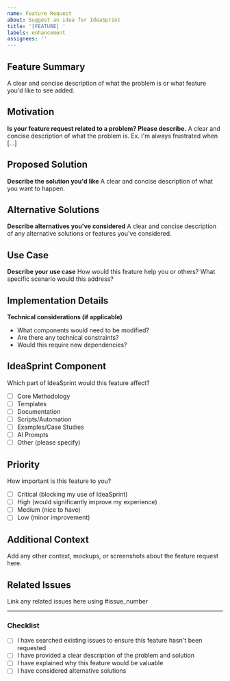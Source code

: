 ```yaml
---
name: Feature Request
about: Suggest an idea for IdeaSprint
title: '[FEATURE] '
labels: enhancement
assignees: ''
---
```


## Feature Summary
A clear and concise description of what the problem is or what feature you'd like to see added.

## Motivation
**Is your feature request related to a problem? Please describe.**
A clear and concise description of what the problem is. Ex. I'm always frustrated when [...]

## Proposed Solution
**Describe the solution you'd like**
A clear and concise description of what you want to happen.

## Alternative Solutions
**Describe alternatives you've considered**
A clear and concise description of any alternative solutions or features you've considered.

## Use Case
**Describe your use case**
How would this feature help you or others? What specific scenario would this address?

## Implementation Details
**Technical considerations (if applicable)**
- What components would need to be modified?
- Are there any technical constraints?
- Would this require new dependencies?

## IdeaSprint Component
Which part of IdeaSprint would this feature affect?
- [ ] Core Methodology
- [ ] Templates
- [ ] Documentation
- [ ] Scripts/Automation
- [ ] Examples/Case Studies
- [ ] AI Prompts
- [ ] Other (please specify)

## Priority
How important is this feature to you?
- [ ] Critical (blocking my use of IdeaSprint)
- [ ] High (would significantly improve my experience)
- [ ] Medium (nice to have)
- [ ] Low (minor improvement)

## Additional Context
Add any other context, mockups, or screenshots about the feature request here.

## Related Issues
Link any related issues here using #issue_number

---

### Checklist
- [ ] I have searched existing issues to ensure this feature hasn't been requested
- [ ] I have provided a clear description of the problem and solution
- [ ] I have explained why this feature would be valuable
- [ ] I have considered alternative solutions